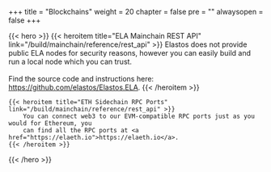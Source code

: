 

+++
title = "Blockchains"
weight = 20
chapter = false
pre = ""
alwaysopen = false
+++

{{< hero >}}
    {{< heroitem title="ELA Mainchain REST API" link="/build/mainchain/reference/rest_api" >}}
        Elastos does not provide public ELA nodes for security reasons, however you can
        easily build and run a local node which you can trust.<br/>
        <br/>
        Find the source code and instructions here: <a href="https://github.com/elastos/Elastos.ELA">https://github.com/elastos/Elastos.ELA</a>.
    {{< /heroitem >}}
    
    {{< heroitem title="ETH Sidechain RPC Ports" link="/build/mainchain/reference/rest_api" >}}
        You can connect web3 to our EVM-compatible RPC ports just as you would for Ethereum, you 
        can find all the RPC ports at <a href="https://elaeth.io">https://elaeth.io</a>.         
    {{< /heroitem >}}
{{< /hero >}}
